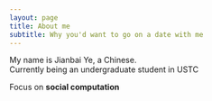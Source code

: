 ```yaml
---
layout: page
title: About me
subtitle: Why you'd want to go on a date with me
---
```


My name is Jianbai Ye, a Chinese.  
Currently being an undergraduate student in USTC  

Focus on **social computation**
